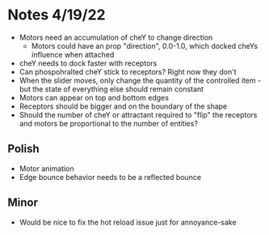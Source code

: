 # Notes 4/19/22

- Motors need an accumulation of cheY to change direction
  - Motors could have an prop "direction", 0.0-1.0, which docked cheYs influence when attached
- cheY needs to dock faster with receptors
- Can phospohralted cheY stick to receptors? Right now they don't
- When the slider moves, only change the quantity of the controlled item - but the state of everything else should remain constant
- Motors can appear on top and bottom edges
- Receptors should be bigger and on the boundary of the shape
- Should the number of cheY or attractant required to "flip" the receptors and motors be proportional to the number of entities?

## Polish

- Motor animation
- Edge bounce behavior needs to be a reflected bounce

## Minor

- Would be nice to fix the hot reload issue just for annoyance-sake
